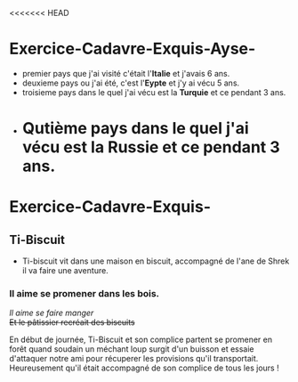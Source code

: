 <<<<<<< HEAD

# Exercice-Cadavre-Exquis-Ayse-

- premier pays que j'ai visité c'était l'**Italie** et j'avais 6 ans.
- deuxieme pays ou j'ai été, c'est l'**Eypte** et j'y ai vécu 5 ans.
- troisieme pays dans le quel j'ai vécu est la **Turquie** et ce pendant 3 ans.
- # Qutième pays dans le quel j'ai vécu est la **Russie** et ce pendant 3 ans.

# Exercice-Cadavre-Exquis-

## Ti-Biscuit

- Ti-biscuit vit dans une maison en biscuit, accompagné de l'ane de Shrek il va faire une aventure.

### Il aime se promener dans les bois.

_Il aime se faire manger_  
~~Et le pâtissier recréait des biscuits~~

En début de journée, Ti-Biscuit et son complice partent se promener en forêt quand soudain un méchant loup surgit d'un buisson et essaie d'attaquer notre ami pour récuperer les provisions qu'il transportait. Heureusement qu'il était accompagné de son complice de tous les jours !
